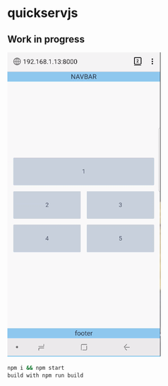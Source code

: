 # quickservjs

## Work in progress

![screen](https://raw.githubusercontent.com/Stylobik/touchpad-sc/dev/public/screen.png)

```bash
npm i && npm start
build with npm run build
```
